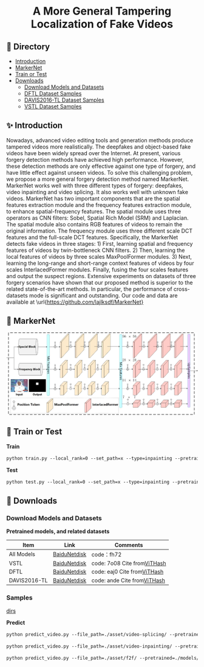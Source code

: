 <h1 align="center">
A More General Tampering Localization of Fake Videos
</h1>

## 📜 Directory

- [Introduction](#-introduction)
- [MarkerNet](#-markernet)
- [Train or Test](#-train-or-test)
- [Downloads](#-downloads)
  - [Download Models and Datasets](#download-models-and-datasets)
  - [DFTL Dataset Samples](#dftl-dataset-samples)
  - [DAVIS2016-TL Dataset Samples](#davis2016-tl-dataset-samples)
  - [VSTL Dataset Samples](#vstl-dataset-samples)

## ✨ Introduction

Nowadays, advanced video editing tools and generation methods produce tampered videos more realistically. The deepfakes and object-based fake videos have been widely spread over the Internet. At present, various forgery detection methods have achieved high performance. However, these detection methods are only effective against one type of forgery, and have little effect against unseen videos. To solve this challenging problem, we propose a more general forgery detection method named MarkerNet. MarkerNet works well with three different types of forgery: deepfakes, video inpainting and video splicing. It also works well with unknown fake videos. MarkerNet has two important components that are the spatial features extraction module and the frequency features extraction module, to enhance spatial-frequency features. The spatial module uses three operators as CNN filters: Sobel, Spatial Rich Model (SRM) and Laplacian. The spatial module also contains RGB features of videos to remain the original information. The frequency module uses three different scale DCT features and the full-scale DCT features. Specifically, the MarkerNet detects fake videos in three stages: 1) First, learning spatial and frequency features of videos by twin-bottleneck CNN filters. 2) Then, learning the local features of videos by three scales MaxPoolFormer modules. 3) Next, learning the long-range and short-range context features of videos by four scales InterlacedFormer modules. Finally, fusing the four scales features and output the suspect regions. Extensive experiments on datasets of three forgery scenarios have shown that our proposed method is superior to the related state-of-the-art methods. In particular, the performance of cross-datasets mode is significant and outstanding.  Our code and data are available at \url{https://github.com/lajlksdf/MarkerNet}

## 👀️ MarkerNet

<div align="center">
    <img src="./asset/arch.jpg" width="720px" >
</div>

## 🔬 Train or Test

**Train**

```apache
python train.py --local_rank=0 --set_path=x --type=inpainting --pretrained=x
```

**Test**

```apache
python test.py --local_rank=0 --set_path=x --type=inpainting --pretrained=x
```

## 🚀️ Downloads

### Download Models and Datasets

**Pretrained models, and related datasets**


| Item         | Link                                                                     | Comments                                                         |
| -------------- | -------------------------------------------------------------------------- | ------------------------------------------------------------------ |
| All Models   | [BaiduNetdisk](https://pan.baidu.com/s/1OI0RulNKIHJBVCnxHNsuYg?pwd=fh72) | code：fh72                                                       |
| VSTL         | [BaiduNetdisk](https://pan.baidu.com/s/1FXU-nShsODhD_U9neCcfEw?pwd=7o08) | code: 7o08  Cite from[ViTHash](https://arxiv.org/abs/2112.08117) |
| DFTL         | [BaiduNetdisk](https://pan.baidu.com/s/1sK1CfBJy_qMvPOVJkW1mXA?pwd=eaj0) | code: eaj0  Cite from[ViTHash](https://arxiv.org/abs/2112.08117) |
| DAVIS2016-TL | [BaiduNetdisk](https://pan.baidu.com/s/1h1fu-P-pac5akQpZGNItMw?pwd=ande) | code: ande Cite from[ViTHash](https://arxiv.org/abs/2112.08117)  |

### Samples

[dirs](./asset)

**Predict**

```apache
python predict_video.py --file_path=./asset/video-splicing/ --pretrained=./models/vstl/vstl.pth 
```

```apache
python predict_video.py --file_path=./asset/video-inpainting/ --pretrained=./models/inpainting/in.pth 
```

```apache
python predict_video.py --file_path=./asset/f2f/ --pretrained=./models/face2face/f2f.pth 
```

